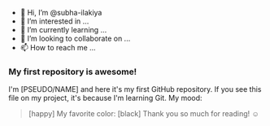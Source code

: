 - 👋 Hi, I’m @subha-ilakiya
- 👀 I’m interested in ...
- 🌱 I’m currently learning ...
- 💞️ I’m looking to collaborate on ...
- 📫 How to reach me ...

<!---
subha-ilakiya/subha-ilakiya is a ✨ special ✨ repository because its `README.md` (this file) appears on your GitHub profile.
You can click the Preview link to take a look at your changes.
--->
### My first repository is awesome!
I'm [PSEUDO/NAME] and here it's my first GitHub repository.
If you see this file on my project, it's because I'm learning Git.
My mood:
> [happy]
My favorite color:
> [black]
Thank you so much for reading! ☺
